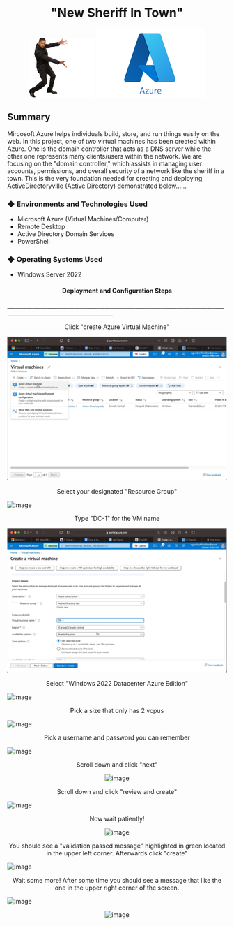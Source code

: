  <h1 align="center">"New Sheriff In Town"</h1> 



<div align="center">
  <img src="https://github.com/gtookes1/New-Sheriff-In-Town/blob/30435634d3321a9ade93b59775006dcaa50671aa/willsmithmeme%20Background%20Removed.png" width="150" />
  <img src="https://github.com/gtookes1/New-Sheriff-In-Town/blob/main/AzurePHOTO.jpeg" width="250" />
</div>

<h2>Summary</h2
____________________________________________________________________  
  
  Mircosoft Azure helps individuals build, store, and run things easily on the web. In this project, one of two virtual machines has been created within Azure. One is the domain controller that acts as a DNS server while the other one represents many clients/users within the network. We are focusing on the "domain controller," which assists in managing user accounts, permissions, and overall security of a network like the sheriff in a town. This is the very foundation needed for creating and deploying ActiveDirectoryville (Active Directory) demonstrated below......

<h3>&#9670; Environments and Technologies Used</h3> 

 - Microsoft Azure (Virtual Machines/Computer)
 - Remote Desktop
 - Active Directory Domain Services
 - PowerShell 

<h3>&#9670; Operating Systems Used</h3>

 - Windows Server 2022


<h4 align="center">Deployment and Configuration Steps</h4>
____________________________________________________________________________________________________________________

<div align="center">
  <p> Click "create Azure Virtual Machine" </p>
</div>

![Alt text](https://github.com/gtookes1/New-Sheriff-In-Town/blob/main/Image%201-16-25%20at%206.10%20PM.jpg?raw=true)

<div align="center">
  <p>Select your designated "Resource Group" </p>
</div>

[
](https://github.com/gtookes1/New-Sheriff-In-Town/blob/main/Image%201-16-25%20at%206.11%20PM.jpg?raw=true)![image](https://github.com/user-attachments/assets/5de655ca-bf3c-40a2-ad1a-17263927f8fe)

<div align="center">
  <p>Type "DC-1" for the VM name</p>
</div>


![image alt](https://github.com/gtookes1/New-Sheriff-In-Town/blob/main/Image%201-16-25%20at%206.12%20PM.jpg?raw=true)


<div align="center">
  <p>Select "Windows 2022 Datacenter Azure Edition"</p>
</div>


![image](https://github.com/user-attachments/assets/4a394c11-d6fd-482d-81ee-1cad4276f3a6)



<div align="center">
  <p>Pick a size that only has 2 vcpus</p>
</div>

![image](https://github.com/user-attachments/assets/ac93e853-acb0-45c1-a4c0-477f2bf84ab0)


<div align="center">
  <p>Pick a username and password you can remember</p>
</div>

![image](https://github.com/user-attachments/assets/21a58b4e-3268-4d7f-a5df-4cceea0a585b)

<div align="center">
  <p>Scroll down and click "next"</p>
</div>


<div align="center">
  <img src="https://github.com/user-attachments/assets/cbf9d30b-4678-4b4b-bcf3-ae910c0859ca" alt="image" />
</div>



<div align="center">
  <p>Scroll down and click "review and create"</p>
</div>

![image](https://github.com/user-attachments/assets/0fc06801-e316-4460-8825-9f8558da8b4f)


<div align="center">
  <p>Now wait patiently!</p>
</div>



<div align="center">
  <img src="https://github.com/user-attachments/assets/006f119d-5b27-407b-a784-e400785f8065" alt="image" />
</div>




<div align="center">
  <p>You should see a "validation passed message" highlighted in green located in the upper left corner. Afterwards click "create"</p>
</div>


![image](https://github.com/user-attachments/assets/67ccbbf0-786f-4730-88b1-b6d8de6ee785)

<div align="center">
  <p>Wait some more! After some time you should see a message that like the one in the upper right corner of the screen. </p>
</div>



![image](https://github.com/user-attachments/assets/a82189be-2609-4b03-b411-7ca168710e69)









<div align="center">
  <img src="https://github.com/user-attachments/assets/88994b02-7aa8-42e0-860c-858620873c01" alt="image" />
</div>








